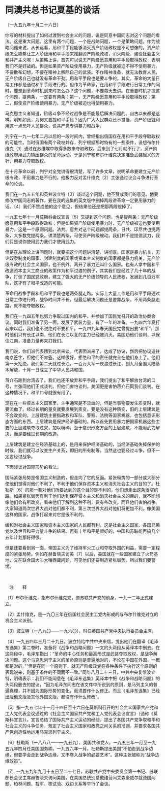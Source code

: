 # 同澳共总书记夏基的谈话

（一九五九年十月二十六日）

你写的材料提出了如何过渡到社会主义的问题，说是同意中国同志对这个问题的看法。这是重大问题。这里有两个问题，一个是战略问题，一个是策略问题。作为战略问题来说，从长远看，用和平手段能够消灭资产阶级政权是不可想像的。资产阶级怎么能够让工人阶级用和平手段来推翻资产阶级政权，消灭阶级，建设社会主义和共产主义呢！从策略上讲，首先可以说无产阶级愿意用和平手段取得政权，表明我们不是好战的。但是如果资产阶级使用暴力，无产阶级就被迫不得不使用暴力。不要散布幻想，不要在精神上解除自己的武装。不作精神准备，就无法教育人民，无产阶级自己也就没有革命干劲。用和平手段也是要斗争的。其实，革命的大量日常工作都是通过和平手段进行的。但作为革命家，在用和平手段进行日常工作的同时，要想到革命时机到来时怎么办？这个问题，不要每天去讲。在重要时机才提这个问题，提两条，一定要有两条：第一，无产阶级愿意用和平手段取得政权；第二，假使资产阶级使用暴力，无产阶级被迫也得使用暴力。

马克思主义者知道，阶级斗争不经过战争是不能最后解决问题的。自古以来都是这样。明知如此，为何又要提和平手段？因为广大人民群众还不觉悟，资产阶级就利用这一点恐吓人民群众，说共产党专讲暴力和战争。

列宁在一九一七年二月以后的一段时间内，曾经指出俄国存在用和平手段夺取政权的可能性。当时俄国有两个政权并存，列宁根据那时特有的一些条件，设想布尔什维克〔1〕通过在苏维埃中取得多数来夺取政权。后来到了七月就不行了，资产阶级政府用武力镇压群众的革命运动，于是列宁和布尔什维克决定准备武装起义的方针，用暴力夺取政权。

在十月革命以前，列宁对全党讲得很清楚，写了许多文章，说明革命要建立无产阶级专政，不用暴力是不行的。他极力反对孟什维克〔2〕主张通过议会斗争进行革命的论调。

我们在一九五五年和英共波立特〔3〕谈过这个问题，他不赞成我们的意见。他要修改中国同志的著作，要在我的选集的英文版中删掉两段讲革命一定要用暴力的话。〔4〕我们不赞成他的这个意见，但结果他还是把那两段挖掉了。

一九五七年十一月莫斯科会议宣言〔5〕又提到这个问题，也是提两条：无产阶级愿意用和平手段取得政权；但是如果资产阶级使用暴力时，无产阶级被迫也要使用暴力。这是一个原则问题。法共、意共对这个问题都提两条，日共、印尼共也提两条，大多数党提两条。讲清楚两条，可使资产阶级被动。我们并不是提倡武力，我们只是说你使用武力我们才使用武力。

但是在从理论上讲问题时，就要把这个问题讲清楚，讲彻底。国家是暴力机关，无论奴隶制度的国家、封建制度的国家或资本主义制度的国家都是暴力机关。无产阶级专政的社会主义国家，也不例外。离开了暴力还叫什么国家。也有人拿中国和平改造资本主义工商业的政策作为和平过渡的例子，其实我们是经过了几十年的战争，打倒了国民党政府，建立了强大的无产阶级领导的人民政权，发展到几百万军队，这才有了和平改造的可能。

革命用战争手段和用和平手段也是两条腿走路。实际上大量工作是用和平手段通过日常工作进行的，战争时间并不长，但最后解决问题还是要靠战争。不用两条腿走路，就不能夺取政权。

我们在一九四五年也努力争取过国内的和平，并参加了国民党召开的政治协商会议。同时我们准备了另一面，发展了武装力量，有了一年的准备。一九四六年夏打起来以后，我们也不说绝对不要和平。一九四九年春天国民党曾提出要“和平”。那时他们只有长江以南，他们在长江以北的主力已经被消灭。美国劝他们谈判，以保住江南，准备力量再来打我们。

我们说，你们派代表团到北京来谈。代表团派来了，达成了协议，然后把协议送往南京签字，但他们不肯签。这样很好，拒绝和平的责任就完全在他们身上了。他们第一天拒绝，我们第二天就过长江，一百万大军一夜渡过长江，到九月全国大陆基本解放，十月一日成立了中华人民共和国。

蒋介石跑到台湾去了。我们也还不放弃和平手段，我们提出了和平解放台湾的口号，主张同他们正式谈判。但他们害怕谈判，美国更是害怕蒋介石同我们谈判。在这种情况下，和平口号就很有用了。

现在在一些资本主义国家里，斗争通常是不流血的，但是当事物要发生质变时，就要流血了。经过长期的量变就要发展到质变。要是没有这种质变，旧的上层建筑是不会改变的。上层建筑主要指政权和军队、警察、法院等国家机器，也包括意识形态方面的东西。上层建筑是保护经济基础的。所以首先要用暴力把国家机器这些主要的上层建筑夺取过来，加以粉碎。至于意识形态方面的上层建筑，不能用武力解决，而是要经过长期的改造。

上层建筑是建立在经济基础上的，是用来保护经济基础的，当经济基础失掉保护的时候，我们就可以改变生产关系，即旧的所有制等。当然这也要经过斗争，但不一定要经过战争。

下面谈谈对国际形势的看法。

国际紧张局势是帝国主义制造的，但走向了它的反面。紧张局势的一部分或大部分使他们觉得对他们不利了，不利于他们保存资本主义和消灭社会主义的目的了。杜勒斯〔6〕的那一套对他们所要达到的这个目的是不利的，他们想走出这条很窄的路。如果紧张局势有利于他们达到保存资本主义和消灭社会主义的目的，就不能想像他们会有所改变。看来他们了解到这种不利，要有些改变，而且他们害怕战争。大家知道两次世界大战对他们都不利，第三次世界大战对他们将更加不利。像美国这样的国家，战争打起来对它是很不利的。

缓和对社会主义国家和资本主义国家的人民都有利，这是社会主义国家、各国兄弟党以及世界和平力量斗争的结果。再有十年和平是很好的，中国和苏联能再搞几个五年计划那好得很。

但是还要看到另一面，帝国主义为了维持军火工业和夺取外国的利益，需要一定程度的紧张局势。例如在赫鲁晓夫访美〔7〕以后，美国就在一些国家建立了火箭基地，又在联合国大叫大嚷西藏问题，可见他们还要制造紧张局势。所以我们要警惕。

　　

　注　　释　

〔1〕布尔什维克，指布尔什维克党，原苏联共产党的前身，一九一二年正式建立。

〔2〕孟什维克，是一九〇三年在俄国社会民主工党内形成的与布尔什维克对立的机会主义派别。

〔3〕波立特（一八九〇——一九六〇），时任英国共产党中央执行委员会主席。

〔4〕一九五四年三月二十九日，波立特给中共中央来信，提出他们在翻译《毛泽东选集》第二卷时，准备将《战争和战略问题》一文的头两段从英译本中删去。在这两段中，毛泽东指出：“革命的中心任务和最高形式是武装夺取政权，是战争解决问题。这个马克思列宁主义的革命原则是普遍地对的，不论在中国在外国，一概都是对的。”“但是在同一个原则下，就无产阶级政党在各种条件下执行这个原则的表现说来，则基于条件的不同而不一致。”同年八月二十三日，中共中央复信波立特，明确表示：我们不能同意在《毛泽东选集》英译本中把《战争和战略问题》的头两段删去的提议，“因为毛泽东同志在该文件中所说到的原则，是马列主义的普遍真理，并不因为国际形势的变化，而须要作什么修正。而且《毛泽东选集》已经出版俄文版及其他外国文版，都没有作什么修改”。

〔5〕指一九五七年十一月十四日至十六日在莫斯科召开的社会主义国家共产党和工人党代表会议通过的《社会主义国家共产党和工人党代表会议宣言》（通称《莫斯科宣言》）。宣言总结了国际共产主义运动的经验，提出了各国共产党争取和平和社会主义的斗争任务，规定了社会主义国家和政党之间关系的准则，并要求各国共产党创造性地运用马克思列宁主义。

〔6〕杜勒斯（一八八八——一九五九），美国共和党人，一九五三年一月至一九五九年四月任美国国务卿。一九五六年一月，杜勒斯提出美国“不怕走到战争边缘，但要学会走到战争边缘，又不卷入战争的必要艺术”。这种主张被称为“战争边缘政策”。

〔7〕一九五九年九月十五日至二十七日，苏联共产党中央委员会第一书记、苏联部长会议主席赫鲁晓夫访问美国，在美国总统别墅戴维营同艾森豪威尔就德国问题、柏林问题、裁军、核试验、双边关系等举行了会谈。
